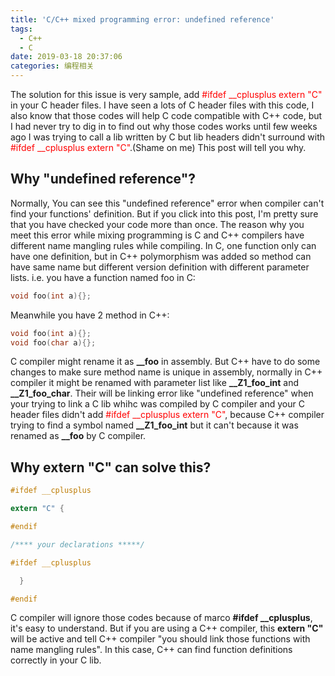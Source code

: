 ```yaml
---
title: 'C/C++ mixed programming error: undefined reference'
tags:
  - C++
  - C
date: 2019-03-18 20:37:06
categories: 编程相关
---
```

The solution for this issue is very sample, add <span style="color:red">#ifdef __cplusplus extern "C"</span> in your C header files. I have seen a lots of C header files with this code, I also know that those codes will help C code compatible with C++ code, but I had never try to dig in to find out why those codes works until few weeks ago I was trying to call a lib written by C but lib headers didn't surround with <span style="color:red">#ifdef __cplusplus extern "C"</span>.(Shame on me) This post will tell you why.
<!--more-->

## Why "undefined reference"?

Normally, You can see this "undefined reference" error when compiler can't find your functions' definition. But if you click into this post, I'm pretty sure that you have checked your code more than once. The reason why you meet this error while mixing programming is C and C++ compilers have different name mangling rules while compiling. In C, one function only can have one definition, but in C++ polymorphism was added so method can have same name but different version definition with different parameter lists.
i.e. you have a function named foo in C:
```C
void foo(int a){};
```
Meanwhile you have 2 method in C++:
```C++
void foo(int a){};
void foo(char a){};
```

C compiler might rename it as **__foo** in assembly. But C++ have to do some changes to make sure method name is unique in assembly, normally in C++ compiler it might be renamed with parameter list like **__Z1_foo_int** and **__Z1_foo_char**. Their will be linking error like "undefined reference" when your trying to link a C lib whihc was compiled by C compiler and your C header files didn't add <span style="color:red">#ifdef __cplusplus extern "C"</span>, because C++ compiler trying to find a symbol named **__Z1_foo_int** but it can't because it was renamed as **__foo** by C compiler.

## Why extern "C" can solve this?
```C
#ifdef __cplusplus

extern "C" {

#endif

/**** your declarations *****/

#ifdef __cplusplus

  }

#endif
```
C compiler will ignore those codes because of marco **#ifdef __cplusplus**, it's easy to understand. But if you are using a C++ compiler, this **extern "C"** will be active and tell C++ compiler "you should link those functions with name mangling rules". In this case, C++ can find function definitions correctly in your C lib.
